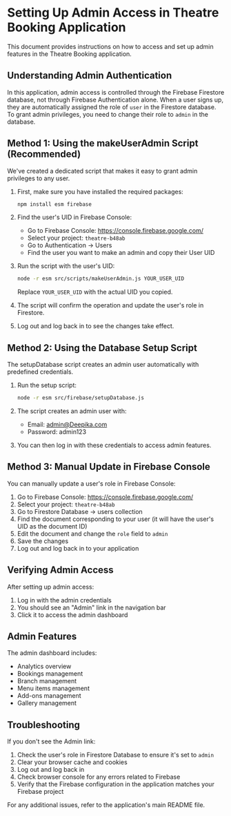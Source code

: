 # Setting Up Admin Access in Theatre Booking Application

This document provides instructions on how to access and set up admin features in the Theatre Booking application.

## Understanding Admin Authentication

In this application, admin access is controlled through the Firebase Firestore database, not through Firebase Authentication alone. When a user signs up, they are automatically assigned the role of `user` in the Firestore database. To grant admin privileges, you need to change their role to `admin` in the database.

## Method 1: Using the makeUserAdmin Script (Recommended)

We've created a dedicated script that makes it easy to grant admin privileges to any user.

1. First, make sure you have installed the required packages:
   ```bash
   npm install esm firebase
   ```

2. Find the user's UID in Firebase Console:
   - Go to Firebase Console: https://console.firebase.google.com/
   - Select your project: `theatre-b48ab`
   - Go to Authentication → Users
   - Find the user you want to make an admin and copy their User UID

3. Run the script with the user's UID:
   ```bash
   node -r esm src/scripts/makeUserAdmin.js YOUR_USER_UID
   ```
   Replace `YOUR_USER_UID` with the actual UID you copied.

4. The script will confirm the operation and update the user's role in Firestore.

5. Log out and log back in to see the changes take effect.

## Method 2: Using the Database Setup Script

The setupDatabase script creates an admin user automatically with predefined credentials.

1. Run the setup script:
   ```bash
   node -r esm src/firebase/setupDatabase.js
   ```

2. The script creates an admin user with:
   - Email: admin@Deepika.com
   - Password: admin123

3. You can then log in with these credentials to access admin features.

## Method 3: Manual Update in Firebase Console

You can manually update a user's role in Firebase Console:

1. Go to Firebase Console: https://console.firebase.google.com/
2. Select your project: `theatre-b48ab`
3. Go to Firestore Database → users collection
4. Find the document corresponding to your user (it will have the user's UID as the document ID)
5. Edit the document and change the `role` field to `admin`
6. Save the changes
7. Log out and log back in to your application

## Verifying Admin Access

After setting up admin access:

1. Log in with the admin credentials
2. You should see an "Admin" link in the navigation bar
3. Click it to access the admin dashboard

## Admin Features

The admin dashboard includes:

- Analytics overview
- Bookings management
- Branch management
- Menu items management
- Add-ons management
- Gallery management

## Troubleshooting

If you don't see the Admin link:

1. Check the user's role in Firestore Database to ensure it's set to `admin`
2. Clear your browser cache and cookies
3. Log out and log back in
4. Check browser console for any errors related to Firebase
5. Verify that the Firebase configuration in the application matches your Firebase project

For any additional issues, refer to the application's main README file. 